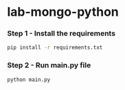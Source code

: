 # lab-mongo-python



### Step 1 - Install the requirements

```bash
pip install -r requirements.txt
```

### Step 2 - Run main.py file

```bash
python main.py
```
